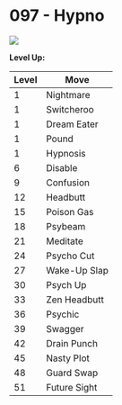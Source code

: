 # 097 - Hypno
![][097]

**Level Up:**

Level | Move
---   | ---
  1   | Nightmare
  1   | Switcheroo
  1   | Dream Eater
  1   | Pound
  1   | Hypnosis
  6   | Disable
  9   | Confusion
 12   | Headbutt
 15   | Poison Gas
 18   | Psybeam
 21   | Meditate
 24   | Psycho Cut
 27   | Wake-Up Slap
 30   | Psych Up
 33   | Zen Headbutt
 36   | Psychic
 39   | Swagger
 42   | Drain Punch
 45   | Nasty Plot
 48   | Guard Swap
 51   | Future Sight



[097]: /img/pokemon/097.png

